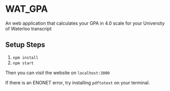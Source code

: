 # WAT_GPA

An web application that calculates your GPA in 4.0 scale for your University of Waterloo transcript

## Setup Steps

1. `npm install`
2. `npm start`

Then you can visit the website on `localhost:3000`

If there is an ENONET error, try installing `pdftotext` on your terminal.

